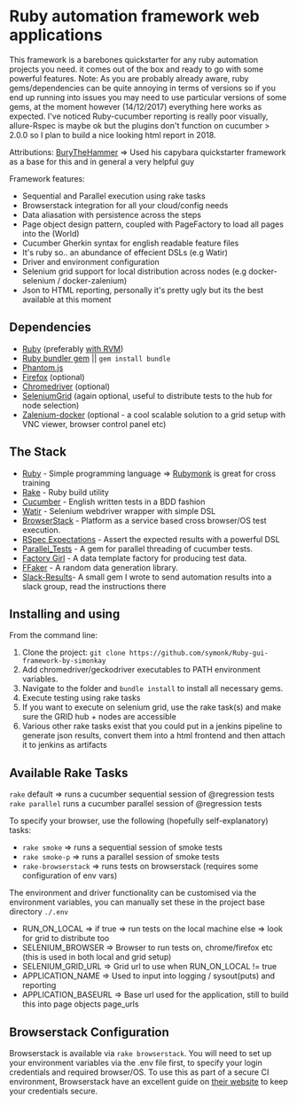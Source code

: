 Ruby automation framework web applications
==================================

This framework is a barebones quickstarter for any ruby automation projects you need.  it comes out of the box and ready to go with some powerful features.
Note:  As you are probably already aware, ruby gems/dependencies can be quite annoying in terms of versions so if you end up running into issues you may need to use
particular versions of some gems, at the moment however (14/12/2017) everything here works as expected.  I've noticed Ruby-cucumber reporting is really poor visually, allure-Rspec is maybe ok but the plugins don't function on cucumber > 2.0.0 so I plan to build a nice looking html report in 2018.

Attributions:
[BuryTheHammer](http://www.burythehammer.com/) => Used his capybara quickstarter framework as a base for this and in general a very helpful guy

Framework features:
- Sequential and Parallel execution using rake tasks
- Browserstack integration for all your cloud/config needs
- Data aliasation with persistence across the steps
- Page object design pattern, coupled with PageFactory to load all pages into the (World)
- Cucumber Gherkin syntax for english readable feature files
- It's ruby so.. an abundance of effecient DSLs (e.g Watir)
- Driver and environment configuration
- Selenium grid support for local distribution across nodes (e.g docker-selenium / docker-zalenium)
- Json to HTML reporting, personally it's pretty ugly but its the best available at this moment


Dependencies
------------
- [Ruby](https://www.ruby-lang.org/en/documentation/installation/) (preferably [with RVM](https://rvm.io/))
- [Ruby bundler gem](http://bundler.io/) || `gem install bundle`
- [Phantom.js](http://phantomjs.org/download.html)
- [Firefox](https://www.mozilla.org/en-US/firefox/new/) (optional)
- [Chromedriver](http://chromedriver.storage.googleapis.com/index.html) (optional)
- [SeleniumGrid](http://www.seleniumhq.org/projects/grid/) (again optional, useful to distribute tests to the hub for node selection)
- [Zalenium-docker](https://github.com/zalando/zalenium) (optional - a cool scalable solution to a grid setup with VNC viewer, browser control panel etc)


The Stack
---------

- [Ruby](https://www.ruby-lang.org/en/) - Simple programming language => [Rubymonk](https://www.rubymonk.com) is great for cross training
- [Rake](http://rake.rubyforge.org/) - Ruby build utility
- [Cucumber](https://cucumber.io/) - English written tests in a BDD fashion
- [Watir](http://watir.com/) - Selenium webdriver wrapper with simple DSL
- [BrowserStack](https://www.browserstack.com/) - Platform as a service based cross browser/OS test execution.
- [RSpec Expectations](https://github.com/rspec/rspec-expectations) - Assert the expected results with a powerful DSL
- [Parallel_Tests](https://github.com/grosser/parallel_tests) - A gem for parallel threading of cucumber tests.
- [Factory Girl](https://github.com/thoughtbot/factory_girl) - A data template factory for producing test data.
- [FFaker](https://github.com/ffaker/ffaker) - A random data generation library.
- [Slack-Results](https://github.com/symonk/ruby-automation-slack)- A small gem I wrote to send automation results into a slack group, read the instructions there

Installing and using
--------------------
From the command line:

1. Clone the project: `git clone https://github.com/symonk/Ruby-gui-framework-by-simonkay`
2. Add chromedriver/geckodriver executables to PATH environment variables.
3. Navigate to the folder and `bundle install` to install all necessary gems.
4. Execute testing using rake tasks
5. If you want to execute on selenium grid, use the rake task(s) and make sure the GRID hub + nodes are accessible
6. Various other rake tasks exist that you could put in a jenkins pipeline to generate json results, convert them into a html frontend and then attach it to jenkins as artifacts

Available Rake Tasks
--------------------

`rake` default => runs a cucumber sequential session of @regression tests
`rake parallel` runs a cucumber parallel session of @regression tests

To specify your browser, use the following (hopefully self-explanatory) tasks:

- `rake smoke` => runs a sequential session of smoke tests
- `rake smoke-p` => runs a parallel session of smoke tests
- `rake-browserstack` => runs tests on browserstack (requires some configuration of env vars)

The environment and driver functionality can be customised via the environment variables, you can manually set these in the project base directory `./.env`
- RUN_ON_LOCAL => if true => run tests on the local machine else => look for grid to distribute too
- SELENIUM_BROWSER => Browser to run tests on, chrome/firefox etc (this is used in both local and grid setup)
- SELENIUM_GRID_URL => Grid url to use when RUN_ON_LOCAL != true
- APPLICATION_NAME => Used to input into logging / sysout(puts) and reporting
- APPLICATION_BASEURL => Base url used for the application, still to build this into page objects page_urls

Browserstack Configuration
--------------------------
Browserstack is available via `rake browserstack`. You will need to set up your environment variables via the .env file first, to specify your login credentials and required browser/OS. To use this as part of a secure CI environment, Browserstack have an excellent guide on [their website](https://www.browserstack.com/automate/continuous-integration) to keep your credentials secure.
